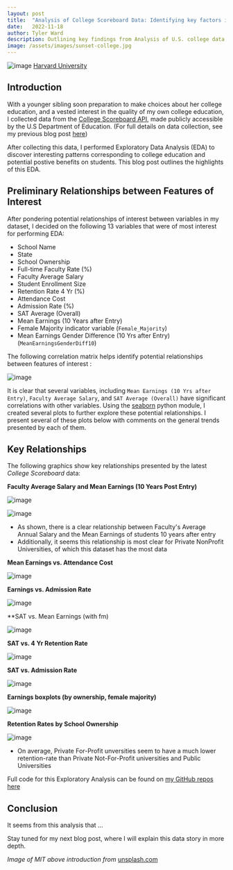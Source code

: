 ```yaml
---
layout: post
title:  "Analysis of College Scoreboard Data: Identifying key factors in Higher Education on student success"
date:   2022-11-18
author: Tyler Ward
description: Outlining key findings from Analysis of U.S. college data, this post helps us show what factors lead to high post grad earnings, student retention, gender equality in enrollment, and more!
image: /assets/images/sunset-college.jpg
---
```


![image](https://user-images.githubusercontent.com/112500643/202823443-d265ad1e-61f0-460c-a448-1ddeb28d48ec.png)
[Harvard University](https://www.forbes.com/sites/susanadams/2020/04/21/why-is-harvard-getting-9-million-in-stimulus-money-when-it-has-a-40-billion-endowment/?sh=511cc97c6f00)

## Introduction

With a younger sibling soon preparation to make choices about her college education, and a vested interest in the quality of my own college education, I collected data from the [College Scoreboard API](https://collegescorecard.ed.gov/data/documentation/), made publicly accessible by the U.S Department of Education. (For full details on data collection, see my previous blog post [here](https://runstats21.github.io/stat-386-projects/2022/10/17/webscraping-post.html))

After collecting this data, I performed Exploratory Data Analysis (EDA) to discover interesting patterns corresponding to college education and potential postive benefits on students. This blog post outlines the highlights of this EDA.

## Preliminary Relationships between Features of Interest
After pondering potential relationships of interest between variables in my dataset, I decided on the following 13 variables that were of most interest for performing EDA:
* School Name
* State
* School Ownership
* Full-time Faculty Rate (%)
* Faculty Average Salary
* Student Enrollment Size
* Retention Rate 4 Yr (%)
* Attendance Cost
* Admission Rate (%)
* SAT Average (Overall)
* Mean Earnings (10 Years after Entry)
* Female Majority indicator variable (`Female_Majority`)
* Mean Earnings Gender Difference (10 Yrs after Entry) (`MeanEarningsGenderDiff10`)


The following correlation matrix helps identify potential relationships between features of interest :

![image](https://user-images.githubusercontent.com/112500643/202818523-446f4156-446d-4481-af99-762322707ce3.png)

It is clear that several variables, including `Mean Earnings (10 Yrs after Entry)`, `Faculty Average Salary`, and `SAT Average (Overall)` have significant correlations with other variables. Using the [seaborn](https://seaborn.pydata.org/) python module, I created several plots to further explore these potential relationships. I present several of these plots below with comments on the general trends presented by each of them.


## Key Relationships

The following graphics show key relationships presented by the latest *College Scoreboard* data:


**Faculty Average Salary and Mean Earnings (10 Years Post Entry)**

![image](https://user-images.githubusercontent.com/112500643/202822726-1694b4bd-ea7b-43a3-bda9-1283b8a01b41.png)


![image](https://user-images.githubusercontent.com/112500643/202822742-0456e77b-3445-4f80-a5a0-d539721233ae.png)


* As shown, there is a clear relationship between Faculty's Average Annual Salary and the Mean Earnings of students 10 years after entry
* Additionally, it seems this relationship is most clear for Private NonProfit Universities, of which this dataset has the most data




**Mean Earnings vs. Attendance Cost**

![image](https://user-images.githubusercontent.com/112500643/202822869-187a1a31-5a78-4628-9bb0-2b50b98dae19.png)


**Earnings vs. Admission Rate**

![image](https://user-images.githubusercontent.com/112500643/202822974-8419f85b-f893-4e64-8e1f-4c1b30e8f4ab.png)


**SAT vs. Mean Earnings (with fm)

![image](https://user-images.githubusercontent.com/112500643/202822810-c6914c1b-b24a-453f-842c-61beb078057b.png)


**SAT vs. 4 Yr Retention Rate**

![image](https://user-images.githubusercontent.com/112500643/202822847-c57e23c1-8150-4d50-adeb-ee03738109b6.png)

**SAT vs. Admission Rate**

![image](https://user-images.githubusercontent.com/112500643/202823349-a6c8ded8-fd76-4f43-b316-8c00b01d113d.png)



**Earnings boxplots (by ownership, female majority)**

![image](https://user-images.githubusercontent.com/112500643/202823162-0768b8b3-97b2-4acf-8fb8-294f7372431b.png)



**Retention Rates by School Ownership**

![image](https://user-images.githubusercontent.com/112500643/202823289-da31968a-23ef-4a46-be42-7648a59defcb.png)


* On average, Private For-Profit unversities seem to have a much lower retention-rate than Private Not-For-Profit universities and Public Universities 


Full code for this Exploratory Analysis can be found on [my GitHub repos](https://github.com/runstats21/college-score-card-analysis) [here](https://github.com/runstats21/college-score-card-analysis/blob/main/CollegeScorecardEDA.ipynb)

## Conclusion

It seems from this analysis that ...

Stay tuned for my next blog post, where I will explain this data story in more depth.

*Image of MIT above introduction from* [unsplash.com](https://unsplash.com/s/photos/harvard)
